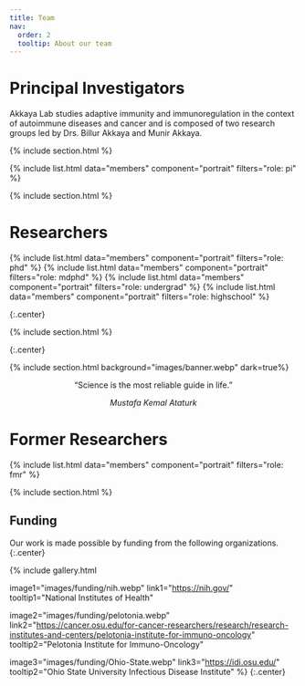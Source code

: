 ```yaml
---
title: Team
nav:
  order: 2
  tooltip: About our team
---
```


# <i class="fas fa-microscope"></i>Principal Investigators

Akkaya Lab studies adaptive immunity and immunoregulation in the context of autoimmune diseases and cancer and is composed of two research groups led by Drs. Billur Akkaya and Munir Akkaya.

{% include section.html %}

{%
  include list.html
  data="members"
  component="portrait"
  filters="role: pi"
%}

{% include section.html %}

# <i class="fas fa-users"></i>Researchers
{%
  include list.html
  data="members"
  component="portrait"
  filters="role: phd"
%}
{%
  include list.html
  data="members"
  component="portrait"
  filters="role: mdphd"
%}
{%
  include list.html
  data="members"
  component="portrait"
  filters="role: undergrad"
%}
{%
  include list.html
  data="members"
  component="portrait"
  filters="role: highschool"
%}

{:.center}

{% include section.html %}

{:.center}

{% include section.html background="images/banner.webp" dark=true%}

<p style="text-align:center">“Science is the most reliable guide in life.”</p>
<p style="text-align:center"><i>Mustafa Kemal Ataturk</i></p>


# <i class="fas fa-users"></i>Former Researchers
{%
  include list.html
  data="members"
  component="portrait"
  filters="role: fmr"
%}

{% include section.html %}

## Funding

Our work is made possible by funding from the following organizations.
{:.center}

{%
  include gallery.html

  image1="images/funding/nih.webp"
  link1="https://nih.gov/"
  tooltip1="National Institutes of Health"

  image2="images/funding/pelotonia.webp"
  link2="https://cancer.osu.edu/for-cancer-researchers/research/research-institutes-and-centers/pelotonia-institute-for-immuno-oncology"
  tooltip2="Pelotonia Institute for Immuno-Oncology"

  image3="images/funding/Ohio-State.webp"
  link3="https://idi.osu.edu/"
  tooltip2="Ohio State University Infectious Disease Institute"
%}
{:.center}